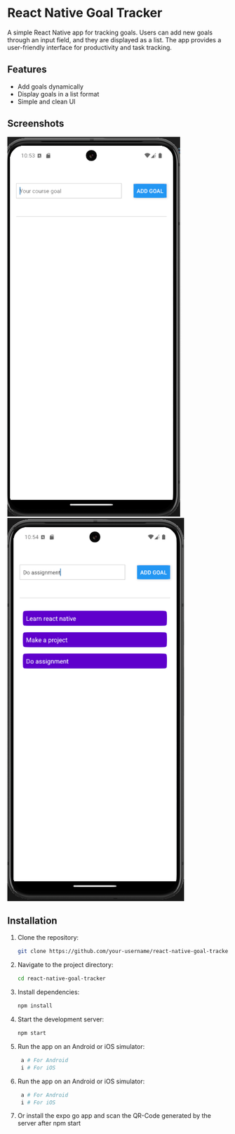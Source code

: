 # React Native Goal Tracker

A simple React Native app for tracking goals. Users can add new goals through an input field, and they are displayed as a list. The app provides a user-friendly interface for productivity and task tracking.

## Features

- Add goals dynamically
- Display goals in a list format
- Simple and clean UI

## Screenshots

![App Screenshot](./assets/Screenshot%202025-02-12%20225325.png)
![App Screenshot](./assets/Screenshot%202025-02-12%20225434.png)

## Installation

1. Clone the repository:

   ```bash
   git clone https://github.com/your-username/react-native-goal-tracker.git
   ```

2. Navigate to the project directory:

   ```bash
   cd react-native-goal-tracker
   ```

3. Install dependencies:

   ```bash
   npm install
   ```

4. Start the development server:

   ```bash
   npm start
   ```

5. Run the app on an Android or iOS simulator:

   ```bash
    a # For Android
    i # For iOS
   ```

6. Run the app on an Android or iOS simulator:

   ```bash
    a # For Android
    i # For iOS
   ```

7. Or install the expo go app and scan the QR-Code generated by the server after npm start
